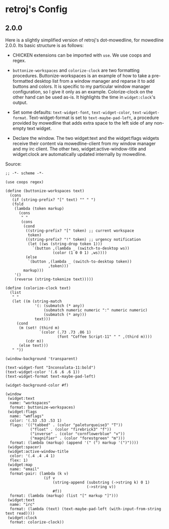 retroj's Config
===============

2.0.0
-----

Here is a slightly simplified version of retroj's dot-mowedline, for
mowedline 2.0.0.  Its basic structure is as follows:

  - CHICKEN extensions can be imported with `use`.  We use coops and
    regex.

  - `buttonize-workspaces` and `colorize-clock` are two formatting
    procedures.  Buttonize-workspaces is an example of how to take a
    pre-formatted desktop list from a window manager and reparse it to add
    buttons and colors.  It is specific to my particular window manager
    configuration, so I give it only as an example.  Colorize-clock on the
    other hand can be used as-is.  It highlights the time in
    `widget:clock`'s output.

  - Set some defaults: `text-widget-font`, `text-widget-color`,
    `text-widget-format`.  Text-widget-format is set to
    `text-maybe-pad-left`, a procedure provided by mowedline that adds
    extra space to the left side of any non-empty text widget.

  - Declare the window.  The two widget:text and the widget:flags widgets
    receive their content via mowedline-client from my window manager and
    my irc client.  The other two, widget:active-window-title and
    widget:clock are automatically updated internally by mowedline.

Source:

    ;; -*- scheme -*-

    (use coops regex)

    (define (buttonize-workspaces text)
      (cons
       (if (string-prefix? "[" text) "" " ")
       (fold
        (lambda (token markup)
          (cons
           " "
           (cons
            (cond
             ((string-prefix? "[" token) ;; current workspace
              token)
             ((string-prefix? "!" token) ;; urgency notification
              (let ((ws (string-drop token 1)))
                `(button ,(lambda _ (switch-to-desktop ws))
                         (color (1 0 0 1) ,ws))))
             (else
              `(button ,(lambda _ (switch-to-desktop token))
                       ,token)))
            markup)))
        '()
        (reverse (string-tokenize text)))))

    (define (colorize-clock text)
      (list
       " "
       (let ((m (string-match
                 '(: (submatch (* any))
                     (submatch numeric numeric ":" numeric numeric)
                     (submatch (* any)))
                 text)))
         (cond
          (m (set! (third m)
                   `(color (.73 .73 .86 1)
                           (font "Coffee Script-11" " " ,(third m))))
             (cdr m))
          (else text)))
       " "))

    (window-background 'transparent)

    (text-widget-font "Inconsolata-11:bold")
    (text-widget-color '(.6 .6 .6 1))
    (text-widget-format text-maybe-pad-left)

    (widget-background-color #f)

    (window
     (widget:text
      name: "workspaces"
      format: buttonize-workspaces)
     (widget:flags
      name: "wmflags"
      color: '(.53 .53 .53 1)
      flags: '(("tabbed" . (color "paleturquoise3" "T"))
               ("float" . (color "firebrick3" "f"))
               ("inverse" . (color "cornflowerblue" "v"))
               ("magnifier" . (color "forestgreen" "m")))
      format: (lambda (markup) (append '(" (") markup '(")"))))
     (widget:spacer)
     (widget:active-window-title
      color: '(.4 .4 .4 1)
      flex: 1)
     (widget:map
      name: "email"
      format-pair: (lambda (k v)
                     (if v
                         (string-append (substring (->string k) 0 1)
                                        (->string v))
                         #f))
      format: (lambda (markup) (list "[" markup "]")))
     (widget:text
      name: "irc"
      format: (lambda (text) (text-maybe-pad-left (with-input-from-string text read))))
     (widget:clock
      format: colorize-clock))
